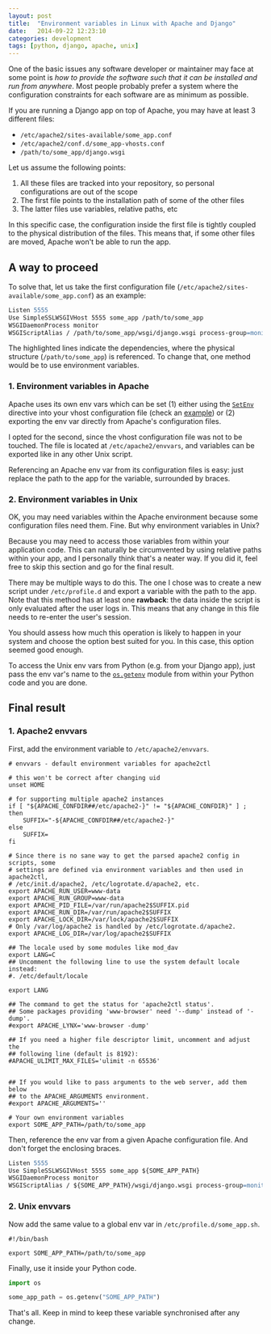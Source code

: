 ```yaml
---
layout: post
title:  "Environment variables in Linux with Apache and Django"
date:   2014-09-22 12:23:10
categories: development
tags: [python, django, apache, unix]
---
```


One of the basic issues any software developer or maintainer may face at some point is *how to provide the software such that it can be installed and run from anywhere*. Most people probably prefer a system where the configuration constraints for each software are as minimum as possible.

If you are running a Django app on top of Apache, you may have at least 3 different files:

* `/etc/apache2/sites-available/some_app.conf`
* `/etc/apache2/conf.d/some_app-vhosts.conf`
* `/path/to/some_app/django.wsgi`

Let us assume the following points:

1. All these files are tracked into your repository, so personal configurations are out of the scope
1. The first file points to the installation path of some of the other files
1. The latter files use variables, relative paths, etc

In this specific case, the configuration inside the first file is tightly coupled to the physical distribution of the files. This means that, if some other files are moved, Apache won't be able to run the app.

## A way to proceed

To solve that, let us take the first configuration file (`/etc/apache2/sites-available/some_app.conf`) as an example:

```apache
Listen 5555
Use SimpleSSLWSGIVHost 5555 some_app /path/to/some_app
WSGIDaemonProcess monitor
WSGIScriptAlias / /path/to/some_app/wsgi/django.wsgi process-group=monitor application-group=%{GLOBAL}
```

The highlighted lines indicate the dependencies, where the physical structure (`/path/to/some_app`) is referenced. To change that, one method would be to use environment variables.

### 1. Environment variables in Apache

Apache uses its own env vars which can be set (1) either using the [`SetEnv`](http://httpd.apache.org/docs/2.0/mod/mod_env.html#setenv) directive into your vhost configuration file (check an [example](http://stackoverflow.com/questions/10902433/setting-environment-variables-for-accessing-in-php)) or (2) exporting the env var directly from Apache's configuration files.

I opted for the second, since the vhost configuration file was not to be touched. The file is located at `/etc/apache2/envvars`, and variables can be exported like in any other Unix script.

<stress>Referencing an Apache env var</stress> from its configuration files is easy: just replace the path to the app for the variable, surrounded by braces.

### 2. Environment variables in Unix

OK, you may need variables within the Apache environment because some configuration files need them. Fine. But why environment variables in Unix?

Because you may need to access those variables from within your application code. This can naturally be circumvented by using relative paths within your app, and I personally think that's a neater way. If you did it, feel free to skip this section and go for the final result.

There may be multiple ways to do this. The one I chose was to create a new script under `/etc/profile.d` and export a variable with the path to the app. Note that this method has at least one **rawback**: the data inside the script is only evaluated after the user logs in. This means that any change in this file needs to re-enter the user's session.

You should assess how much this operation is likely to happen in your system and choose the option best suited for you. In this case, this option seemed good enough.

To <stress>access the Unix env vars from Python</stress> (e.g. from your Django app), just pass the env var's name to the [`os.getenv`](https://docs.python.org/2/library/os.html#os.getenv) module from within your Python code and you are done.

## Final result

### 1. Apache2 envvars

First, add the environment variable to `/etc/apache2/envvars`.

```shell
# envvars - default environment variables for apache2ctl

# this won't be correct after changing uid
unset HOME

# for supporting multiple apache2 instances
if [ "${APACHE_CONFDIR##/etc/apache2-}" != "${APACHE_CONFDIR}" ] ; then
	SUFFIX="-${APACHE_CONFDIR##/etc/apache2-}"
else
	SUFFIX=
fi

# Since there is no sane way to get the parsed apache2 config in scripts, some
# settings are defined via environment variables and then used in apache2ctl,
# /etc/init.d/apache2, /etc/logrotate.d/apache2, etc.
export APACHE_RUN_USER=www-data
export APACHE_RUN_GROUP=www-data
export APACHE_PID_FILE=/var/run/apache2$SUFFIX.pid
export APACHE_RUN_DIR=/var/run/apache2$SUFFIX
export APACHE_LOCK_DIR=/var/lock/apache2$SUFFIX
# Only /var/log/apache2 is handled by /etc/logrotate.d/apache2.
export APACHE_LOG_DIR=/var/log/apache2$SUFFIX

## The locale used by some modules like mod_dav
export LANG=C
## Uncomment the following line to use the system default locale instead:
#. /etc/default/locale

export LANG

## The command to get the status for 'apache2ctl status'.
## Some packages providing 'www-browser' need '--dump' instead of '-dump'.
#export APACHE_LYNX='www-browser -dump'

## If you need a higher file descriptor limit, uncomment and adjust the
## following line (default is 8192):
#APACHE_ULIMIT_MAX_FILES='ulimit -n 65536'


## If you would like to pass arguments to the web server, add them below
## to the APACHE_ARGUMENTS environment.
#export APACHE_ARGUMENTS=''

# Your own environment variables
export SOME_APP_PATH=/path/to/some_app
```

Then, reference the env var from a given Apache configuration file. And don't forget the enclosing braces.

```apache
Listen 5555
Use SimpleSSLWSGIVHost 5555 some_app ${SOME_APP_PATH}
WSGIDaemonProcess monitor
WSGIScriptAlias / ${SOME_APP_PATH}/wsgi/django.wsgi process-group=monitor application-group=%{GLOBAL}
```

### 2. Unix envvars

Now add the same value to a global env var in `/etc/profile.d/some_app.sh`.

```shell
#!/bin/bash

export SOME_APP_PATH=/path/to/some_app
```

Finally, use it inside your Python code.

```python
import os

some_app_path = os.getenv("SOME_APP_PATH")
```

That's all. Keep in mind to keep these variable synchronised after any change.
